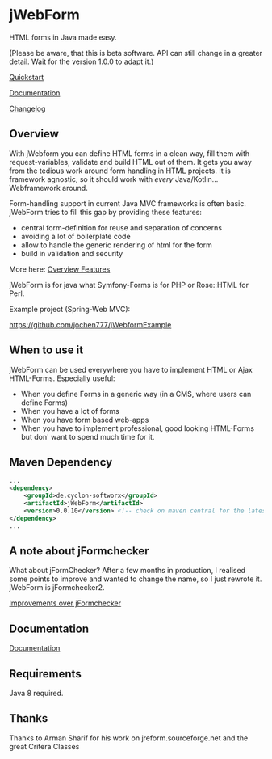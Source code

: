 # jWebForm

HTML forms in Java made easy.  

(Please be aware, that this is beta software. API can still change in a greater detail. 
Wait for the version 1.0.0 to adapt it.)

[Quickstart](doc/quickstart.md)

[Documentation](doc/start.md)

[Changelog](doc/CHANGELOG.md)


## Overview

With jWebform you can define HTML forms in a clean way, 
fill them with request-variables, validate and build HTML out of them.
It gets you away from the tedious work around form handling in HTML projects.
It is framework agnostic, so it should work with *every* Java/Kotlin... Webframework around. 

Form-handling support in current Java MVC frameworks is often basic.
 jWebForm tries to fill this gap by providing these features:

* central form-definition for reuse and separation of concerns
* avoiding a lot of boilerplate code
* allow to handle the generic rendering of html for the form
* build in validation and security

More here: [Overview Features](doc/features.md)


jWebForm is for java what Symfony-Forms is for PHP or Rose::HTML for Perl.

Example project (Spring-Web MVC):

https://github.com/jochen777/jWebformExample 

## When to use it

jWebForm can be used everywhere you have to implement HTML or Ajax HTML-Forms.
Especially useful:
* When you define Forms in a generic way (in a CMS, where users can define Forms)
* When you have a lot of forms
* When you have form based web-apps
* When you have to implement professional, good looking HTML-Forms but don' want to spend much time for it.  



## Maven Dependency
```xml
...
<dependency>
    <groupId>de.cyclon-softworx</groupId>
    <artifactId>jWebForm</artifactId>
    <version>0.0.10</version> <!-- check on maven central for the latest version -->
</dependency>
...
```

## A note about jFormchecker

What about jFormChecker? After a few months in production, 
I realised some points to improve and wanted to change the name, so I just rewrote it. jWebForm is jFormchecker2. 

[Improvements over jFormchecker](doc/jformchecker_compare.md)

## Documentation

[Documentation](doc/start.md)

## Requirements

Java 8 required.

## Thanks

Thanks to Arman Sharif for his work on jreform.sourceforge.net and the great Critera Classes
